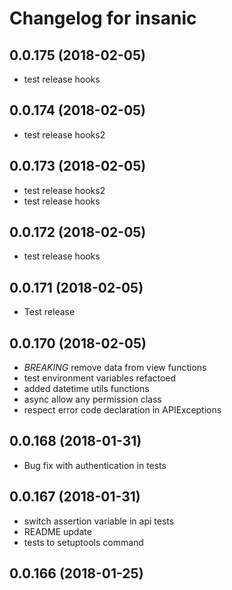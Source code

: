 Changelog for insanic
=====================

0.0.175 (2018-02-05)
--------------------

- test release hooks


0.0.174 (2018-02-05)
--------------------

- test release hooks2


0.0.173 (2018-02-05)
--------------------

- test release hooks2
- test release hooks


0.0.172 (2018-02-05)
--------------------

- test release hooks


0.0.171 (2018-02-05)
--------------------

- Test release


0.0.170 (2018-02-05)
--------------------

- *BREAKING* remove data from view functions
- test environment variables refactoed
- added datetime utils functions
- async allow any permission class
- respect error code declaration in APIExceptions


0.0.168 (2018-01-31)
--------------------

- Bug fix with authentication in tests


0.0.167 (2018-01-31)
--------------------

- switch assertion variable in api tests
- README update
- tests to setuptools command


0.0.166 (2018-01-25)
--------------------